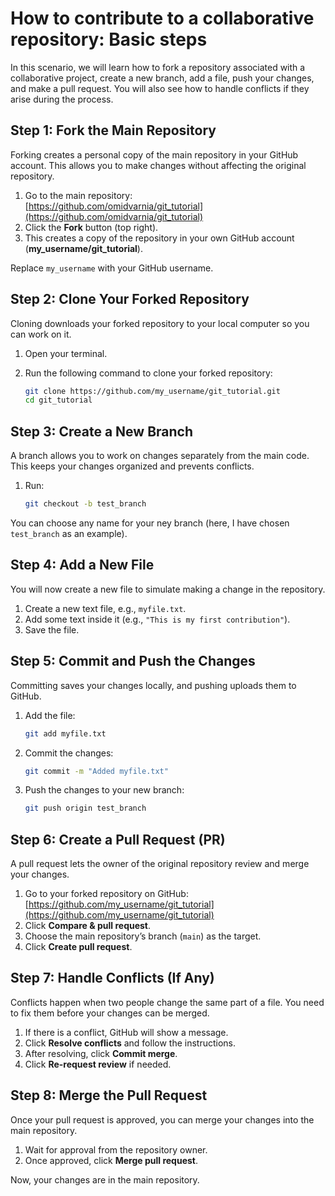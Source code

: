 # **How to contribute to a collaborative repository: Basic steps**  

In this scenario, we will learn how to fork a repository associated with a collaborative project, create a new branch, add a file, push your changes, and make a pull request. You will also see how to handle conflicts if they arise during the process.  


## **Step 1: Fork the Main Repository**  
Forking creates a personal copy of the main repository in your GitHub account. This allows you to make changes without affecting the original repository.  

1. Go to the main repository:  
   [https://github.com/omidvarnia/git_tutorial](https://github.com/omidvarnia/git_tutorial)  
2. Click the **Fork** button (top right).  
3. This creates a copy of the repository in your own GitHub account (**my_username/git_tutorial**).

Replace `my_username` with your GitHub username.  


## **Step 2: Clone Your Forked Repository**  
Cloning downloads your forked repository to your local computer so you can work on it.  

1. Open your terminal.  
2. Run the following command to clone your forked repository:  

   ```sh
   git clone https://github.com/my_username/git_tutorial.git
   cd git_tutorial

## **Step 3: Create a New Branch**  
A branch allows you to work on changes separately from the main code. This keeps your changes organized and prevents conflicts.  

1. Run:  

   ```sh
   git checkout -b test_branch

You can choose any name for your ney branch (here, I have chosen `test_branch` as an example).

## **Step 4: Add a New File**  
You will now create a new file to simulate making a change in the repository.  

1. Create a new text file, e.g., `myfile.txt`.  
2. Add some text inside it (e.g., `"This is my first contribution"`).  
3. Save the file.  

## **Step 5: Commit and Push the Changes**  
Committing saves your changes locally, and pushing uploads them to GitHub.  

1. Add the file:  

   ```sh
   git add myfile.txt
   ```

2. Commit the changes:  

   ```sh
   git commit -m "Added myfile.txt"
   ```

3. Push the changes to your new branch:  

   ```sh
   git push origin test_branch
   ```
## **Step 6: Create a Pull Request (PR)**  
A pull request lets the owner of the original repository review and merge your changes.  

1. Go to your forked repository on GitHub:  
   [https://github.com/my_username/git_tutorial](https://github.com/my_username/git_tutorial)  
2. Click **Compare & pull request**.  
3. Choose the main repository’s branch (`main`) as the target.  
4. Click **Create pull request**.  

## **Step 7: Handle Conflicts (If Any)**  
Conflicts happen when two people change the same part of a file. You need to fix them before your changes can be merged.  

1. If there is a conflict, GitHub will show a message.  
2. Click **Resolve conflicts** and follow the instructions.  
3. After resolving, click **Commit merge**.  
4. Click **Re-request review** if needed.  

## **Step 8: Merge the Pull Request**  
Once your pull request is approved, you can merge your changes into the main repository.  

1. Wait for approval from the repository owner.  
2. Once approved, click **Merge pull request**.  

Now, your changes are in the main repository.
